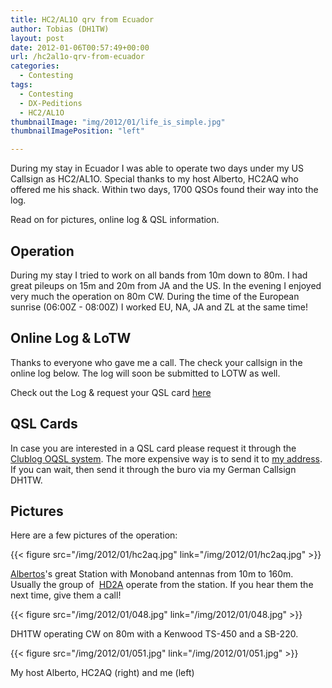 ```yaml
---
title: HC2/AL1O qrv from Ecuador
author: Tobias (DH1TW)
layout: post
date: 2012-01-06T00:57:49+00:00
url: /hc2al1o-qrv-from-ecuador
categories:
  - Contesting
tags:
  - Contesting
  - DX-Peditions
  - HC2/AL1O
thumbnailImage: "img/2012/01/life_is_simple.jpg"
thumbnailImagePosition: "left"

---
```

During my stay in Ecuador I was able to operate two days under my US Callsign as HC2/AL1O. Special thanks to my host Alberto, HC2AQ who offered me his shack. Within two days, 1700 QSOs found their way into the log.

Read on for pictures, online log & QSL information.
<!--more-->

## Operation

During my stay I tried to work on all bands from 10m down to 80m. I had great pileups on 15m and 20m from JA and the US. In the evening I enjoyed very much the operation on 80m CW. During the time of the European sunrise (06:00Z - 08:00Z) I worked EU, NA, JA and ZL at the same time!

## Online Log & LoTW

Thanks to everyone who gave me a call. The check your callsign in the online log below. The log will soon be submitted to LOTW as well.

Check out the Log & request your QSL card [here][1]

## QSL Cards

In case you are interested in a QSL card please request it through the [Clublog OQSL system](https://secure.clublog.org/logsearch/HC2/AL1O). The more expensive way is to send it to [my address](https://qrz.com/db/dh1tw). If you can wait, then send it through the buro via my German Callsign DH1TW.

## Pictures

Here are a few pictures of the operation:

{{< figure src="/img/2012/01/hc2aq.jpg" link="/img/2012/01/hc2aq.jpg" >}}

[Albertos](https://qrz.com/db/hc2aq)'s great Station with Monoband antennas from 10m to 160m. Usually the group of 
[HD2A](https://qrz.com/db/hd2a) operate from the station. If you hear them the next time, give them a call!

{{< figure src="/img/2012/01/048.jpg" link="/img/2012/01/048.jpg" >}}

DH1TW operating CW on 80m with a Kenwood TS-450 and a SB-220.

{{< figure src="/img/2012/01/051.jpg" link="/img/2012/01/051.jpg" >}}

My host Alberto, HC2AQ (right) and me (left)

[1]: https://secure.clublog.org/logsearch/HC2/AL1O